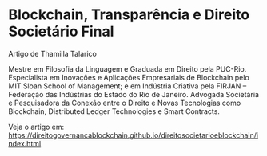 # Blockchain, Transparência e Direito Societário Final

Artigo de Thamilla Talarico

Mestre em Filosofia da Linguagem e Graduada em Direito pela PUC-Rio. Especialista em Inovações e Aplicações Empresariais de Blockchain pelo MIT Sloan School of Management; e em Indústria Criativa pela FIRJAN – Federação das Indústrias do Estado do Rio de Janeiro. Advogada Societária e Pesquisadora da Conexão entre o Direito e Novas Tecnologias como Blockchain, Distributed Ledger Technologies e Smart Contracts.

Veja o artigo em: https://direitogovernancablockchain.github.io/direitosocietarioeblockchain/index.html 
